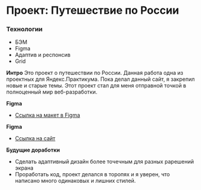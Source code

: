 # Проект: Путешествие по России

### Технологии
* БЭМ
* Figma
* Адаптив и респонсив
* Grid

**Интро**
Это проект о путешествии по России.
Данная работа одна из проектных для Яндекс.Практикума. Пока делал данный сайт, я закрепил новые и старые темы. Этот проект стал для меня отправной точкой в полноценный мир веб-разработки.

**Figma**

* [Ссылка на макет в Figma](https://www.figma.com/file/5S2WSbEFL6awjVWJ0NWL8Q/Sprint-3_-Russia-_-desktop-mobile?node-id=28503%3A0)

**Figma**

* [Ссылка на сайт](https://y0uthhhhh.github.io/russian-travel/)


**Будущие доработки**

* Сделать адаптивный дизайн более точечным для разных рарешений экрана
* Проработать код, проект делался в торопях и я уверен, что написано много одинаковых и лишних стилей.
